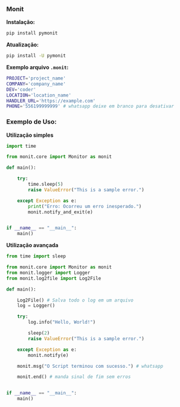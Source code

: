 ### Monit

**Instalação:**
```bash
pip install pymonit
```
**Atualização:**
```bash
pip install -U pymonit
```
**Exemplo arquivo `.monit`:**
```bash
PROJECT='project_name'
COMPANY='company_name'
DEV='coder'
LOCATION='location_name'
HANDLER_URL='https://example.com'
PHONE='556199999999' # whatsapp deixe em branco para desativar
```
### Exemplo de Uso:

**Utilização simples**
```python
import time

from monit.core import Monitor as monit

def main():

    try:
        time.sleep(5)
        raise ValueError("This is a sample error.")

    except Exception as e:
        print("Erro: Ocorreu um erro inesperado.")
        monit.notify_and_exit(e)


if __name__ == "__main__":
    main()
```

**Utilização avançada**

```Python
from time import sleep

from monit.core import Monitor as monit
from monit.logger import Logger
from monit.log2file import Log2File

def main():

    Log2File() # Salva todo o log em um arquivo
    log = Logger()

    try:
        log.info("Hello, World!")

        sleep(2)
        raise ValueError("This is a sample error.")

    except Exception as e:
        monit.notify(e)

    monit.msg("O Script terminou com sucesso.") # whatsapp

    monit.end() # manda sinal de fim sem erros


if __name__ == "__main__":
    main()
```
